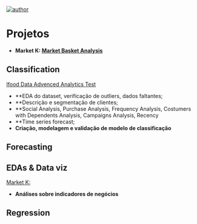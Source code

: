 [![author](https://img.shields.io/badge/author-alysson_guimarães-red.svg)](https://www.linkedin.com/in/guimaraesalysson/)
# Projetos<br>
* **Market K: [Market Basket Analysis](https://github.com/k3ybladewielder/market_k/blob/main/market_k_mba.ipynb)**<br>

## Classification
[Ifood Data Advenced Analytics Test](https://github.com/k3ybladewielder/ifood)
* **EDA do dataset, verificação de outliers, dados faltantes;
* **Descrição e segmentação de clientes;
* **Social Analysis, Purchase Analysis, Frequency Analysis, Costumers with Dependents Analysis, Campaigns Analysis, Recency
* **Time series forecast;
* **Criação, modelagem e validação de modelo de classificação**<br>


## Forecasting

## EDAs & Data viz
[Market K:](https://github.com/k3ybladewielder/market_k/blob/main/market_k_eda.ipynb)
* **Análises sobre indicadores de negócios**<br>

## Regression
